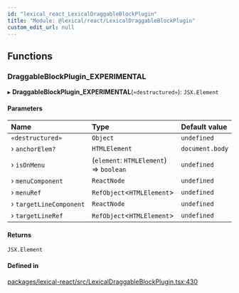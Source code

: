 ```yaml
---
id: "lexical_react_LexicalDraggableBlockPlugin"
title: "Module: @lexical/react/LexicalDraggableBlockPlugin"
custom_edit_url: null
---
```


## Functions

### DraggableBlockPlugin\_EXPERIMENTAL

▸ **DraggableBlockPlugin_EXPERIMENTAL**(`«destructured»`): `JSX.Element`

#### Parameters

| Name | Type | Default value |
| :------ | :------ | :------ |
| `«destructured»` | `Object` | `undefined` |
| › `anchorElem?` | `HTMLElement` | `document.body` |
| › `isOnMenu` | (`element`: `HTMLElement`) => `boolean` | `undefined` |
| › `menuComponent` | `ReactNode` | `undefined` |
| › `menuRef` | `RefObject`\<`HTMLElement`\> | `undefined` |
| › `targetLineComponent` | `ReactNode` | `undefined` |
| › `targetLineRef` | `RefObject`\<`HTMLElement`\> | `undefined` |

#### Returns

`JSX.Element`

#### Defined in

[packages/lexical-react/src/LexicalDraggableBlockPlugin.tsx:430](https://github.com/facebook/lexical/tree/main/packages/lexical-react/src/LexicalDraggableBlockPlugin.tsx#L430)
